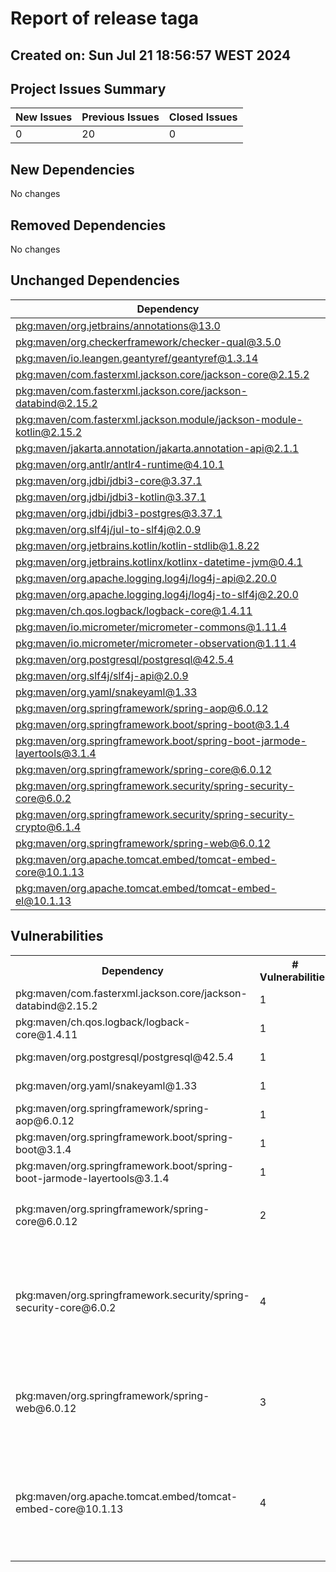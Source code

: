 # Report of release taga

## Created on: Sun Jul 21 18:56:57 WEST 2024

## Project Issues Summary

| New Issues | Previous Issues | Closed Issues |
|-----------|----------------|--------------|
| 0 | 20 | 0 |

## New Dependencies
No changes
## Removed Dependencies
No changes
## Unchanged Dependencies
| Dependency |
|------------|
|[pkg:maven/org.jetbrains/annotations@13.0](https://ossindex.sonatype.org/component/pkg:maven/org.jetbrains/annotations@13.0?utm_source=dependency-check&utm_medium=integration&utm_content=9.0.9)|
|[pkg:maven/org.checkerframework/checker-qual@3.5.0](https://ossindex.sonatype.org/component/pkg:maven/org.checkerframework/checker-qual@3.5.0?utm_source=dependency-check&utm_medium=integration&utm_content=9.0.9)|
|[pkg:maven/io.leangen.geantyref/geantyref@1.3.14](https://ossindex.sonatype.org/component/pkg:maven/io.leangen.geantyref/geantyref@1.3.14?utm_source=dependency-check&utm_medium=integration&utm_content=9.0.9)|
|[pkg:maven/com.fasterxml.jackson.core/jackson-core@2.15.2](https://ossindex.sonatype.org/component/pkg:maven/com.fasterxml.jackson.core/jackson-core@2.15.2?utm_source=dependency-check&utm_medium=integration&utm_content=9.0.9)|
|[pkg:maven/com.fasterxml.jackson.core/jackson-databind@2.15.2](https://ossindex.sonatype.org/component/pkg:maven/com.fasterxml.jackson.core/jackson-databind@2.15.2?utm_source=dependency-check&utm_medium=integration&utm_content=9.0.9)|
|[pkg:maven/com.fasterxml.jackson.module/jackson-module-kotlin@2.15.2](https://ossindex.sonatype.org/component/pkg:maven/com.fasterxml.jackson.module/jackson-module-kotlin@2.15.2?utm_source=dependency-check&utm_medium=integration&utm_content=9.0.9)|
|[pkg:maven/jakarta.annotation/jakarta.annotation-api@2.1.1](https://ossindex.sonatype.org/component/pkg:maven/jakarta.annotation/jakarta.annotation-api@2.1.1?utm_source=dependency-check&utm_medium=integration&utm_content=9.0.9)|
|[pkg:maven/org.antlr/antlr4-runtime@4.10.1](https://ossindex.sonatype.org/component/pkg:maven/org.antlr/antlr4-runtime@4.10.1?utm_source=dependency-check&utm_medium=integration&utm_content=9.0.9)|
|[pkg:maven/org.jdbi/jdbi3-core@3.37.1](https://ossindex.sonatype.org/component/pkg:maven/org.jdbi/jdbi3-core@3.37.1?utm_source=dependency-check&utm_medium=integration&utm_content=9.0.9)|
|[pkg:maven/org.jdbi/jdbi3-kotlin@3.37.1](https://ossindex.sonatype.org/component/pkg:maven/org.jdbi/jdbi3-kotlin@3.37.1?utm_source=dependency-check&utm_medium=integration&utm_content=9.0.9)|
|[pkg:maven/org.jdbi/jdbi3-postgres@3.37.1](https://ossindex.sonatype.org/component/pkg:maven/org.jdbi/jdbi3-postgres@3.37.1?utm_source=dependency-check&utm_medium=integration&utm_content=9.0.9)|
|[pkg:maven/org.slf4j/jul-to-slf4j@2.0.9](https://ossindex.sonatype.org/component/pkg:maven/org.slf4j/jul-to-slf4j@2.0.9?utm_source=dependency-check&utm_medium=integration&utm_content=9.0.9)|
|[pkg:maven/org.jetbrains.kotlin/kotlin-stdlib@1.8.22](https://ossindex.sonatype.org/component/pkg:maven/org.jetbrains.kotlin/kotlin-stdlib@1.8.22?utm_source=dependency-check&utm_medium=integration&utm_content=9.0.9)|
|[pkg:maven/org.jetbrains.kotlinx/kotlinx-datetime-jvm@0.4.1](https://ossindex.sonatype.org/component/pkg:maven/org.jetbrains.kotlinx/kotlinx-datetime-jvm@0.4.1?utm_source=dependency-check&utm_medium=integration&utm_content=9.0.9)|
|[pkg:maven/org.apache.logging.log4j/log4j-api@2.20.0](https://ossindex.sonatype.org/component/pkg:maven/org.apache.logging.log4j/log4j-api@2.20.0?utm_source=dependency-check&utm_medium=integration&utm_content=9.0.9)|
|[pkg:maven/org.apache.logging.log4j/log4j-to-slf4j@2.20.0](https://ossindex.sonatype.org/component/pkg:maven/org.apache.logging.log4j/log4j-to-slf4j@2.20.0?utm_source=dependency-check&utm_medium=integration&utm_content=9.0.9)|
|[pkg:maven/ch.qos.logback/logback-core@1.4.11](https://ossindex.sonatype.org/component/pkg:maven/ch.qos.logback/logback-core@1.4.11?utm_source=dependency-check&utm_medium=integration&utm_content=9.0.9)|
|[pkg:maven/io.micrometer/micrometer-commons@1.11.4](https://ossindex.sonatype.org/component/pkg:maven/io.micrometer/micrometer-commons@1.11.4?utm_source=dependency-check&utm_medium=integration&utm_content=9.0.9)|
|[pkg:maven/io.micrometer/micrometer-observation@1.11.4](https://ossindex.sonatype.org/component/pkg:maven/io.micrometer/micrometer-observation@1.11.4?utm_source=dependency-check&utm_medium=integration&utm_content=9.0.9)|
|[pkg:maven/org.postgresql/postgresql@42.5.4](https://ossindex.sonatype.org/component/pkg:maven/org.postgresql/postgresql@42.5.4?utm_source=dependency-check&utm_medium=integration&utm_content=9.0.9)|
|[pkg:maven/org.slf4j/slf4j-api@2.0.9](https://ossindex.sonatype.org/component/pkg:maven/org.slf4j/slf4j-api@2.0.9?utm_source=dependency-check&utm_medium=integration&utm_content=9.0.9)|
|[pkg:maven/org.yaml/snakeyaml@1.33](https://ossindex.sonatype.org/component/pkg:maven/org.yaml/snakeyaml@1.33?utm_source=dependency-check&utm_medium=integration&utm_content=9.0.9)|
|[pkg:maven/org.springframework/spring-aop@6.0.12](https://ossindex.sonatype.org/component/pkg:maven/org.springframework/spring-aop@6.0.12?utm_source=dependency-check&utm_medium=integration&utm_content=9.0.9)|
|[pkg:maven/org.springframework.boot/spring-boot@3.1.4](https://ossindex.sonatype.org/component/pkg:maven/org.springframework.boot/spring-boot@3.1.4?utm_source=dependency-check&utm_medium=integration&utm_content=9.0.9)|
|[pkg:maven/org.springframework.boot/spring-boot-jarmode-layertools@3.1.4](https://ossindex.sonatype.org/component/pkg:maven/org.springframework.boot/spring-boot-jarmode-layertools@3.1.4?utm_source=dependency-check&utm_medium=integration&utm_content=9.0.9)|
|[pkg:maven/org.springframework/spring-core@6.0.12](https://ossindex.sonatype.org/component/pkg:maven/org.springframework/spring-core@6.0.12?utm_source=dependency-check&utm_medium=integration&utm_content=9.0.9)|
|[pkg:maven/org.springframework.security/spring-security-core@6.0.2](https://ossindex.sonatype.org/component/pkg:maven/org.springframework.security/spring-security-core@6.0.2?utm_source=dependency-check&utm_medium=integration&utm_content=9.0.9)|
|[pkg:maven/org.springframework.security/spring-security-crypto@6.1.4](https://ossindex.sonatype.org/component/pkg:maven/org.springframework.security/spring-security-crypto@6.1.4?utm_source=dependency-check&utm_medium=integration&utm_content=9.0.9)|
|[pkg:maven/org.springframework/spring-web@6.0.12](https://ossindex.sonatype.org/component/pkg:maven/org.springframework/spring-web@6.0.12?utm_source=dependency-check&utm_medium=integration&utm_content=9.0.9)|
|[pkg:maven/org.apache.tomcat.embed/tomcat-embed-core@10.1.13](https://ossindex.sonatype.org/component/pkg:maven/org.apache.tomcat.embed/tomcat-embed-core@10.1.13?utm_source=dependency-check&utm_medium=integration&utm_content=9.0.9)|
|[pkg:maven/org.apache.tomcat.embed/tomcat-embed-el@10.1.13](https://ossindex.sonatype.org/component/pkg:maven/org.apache.tomcat.embed/tomcat-embed-el@10.1.13?utm_source=dependency-check&utm_medium=integration&utm_content=9.0.9)|


## Vulnerabilities

<table>
<tr><th>Dependency</th><th># Vulnerabilities</th><th>Vulnerability</th><th>Severity</th><th>GitHub Issue</th></tr>
<tr><td rowspan="1">pkg:maven/com.fasterxml.jackson.core/jackson-databind@2.15.2</td><td rowspan="1">1</td><td>CVE-2023-35116</td><td>MEDIUM</td><td> <a href="https://github.com/new-shs-test/test1-gradle/issues/1">Issue</a> </td></tr>
<tr><td rowspan="1">pkg:maven/ch.qos.logback/logback-core@1.4.11</td><td rowspan="1">1</td><td>CVE-2023-6378</td><td>HIGH</td><td> <a href="https://github.com/new-shs-test/test1-gradle/issues/2">Issue</a> </td></tr>
<tr><td rowspan="1">pkg:maven/org.postgresql/postgresql@42.5.4</td><td rowspan="1">1</td><td>CVE-2024-1597</td><td>CRITICAL</td><td> <a href="https://github.com/new-shs-test/test1-gradle/issues/3">Issue</a> </td></tr>
<tr><td rowspan="1">pkg:maven/org.yaml/snakeyaml@1.33</td><td rowspan="1">1</td><td>CVE-2022-1471</td><td>CRITICAL</td><td> <a href="https://github.com/new-shs-test/test1-gradle/issues/4">Issue</a> </td></tr>
<tr><td rowspan="1">pkg:maven/org.springframework/spring-aop@6.0.12</td><td rowspan="1">1</td><td>CVE-2023-34053</td><td>HIGH</td><td> <a href="https://github.com/new-shs-test/test1-gradle/issues/5">Issue</a> </td></tr>
<tr><td rowspan="1">pkg:maven/org.springframework.boot/spring-boot@3.1.4</td><td rowspan="1">1</td><td>CVE-2023-34055</td><td>MEDIUM</td><td> <a href="https://github.com/new-shs-test/test1-gradle/issues/6">Issue</a> </td></tr>
<tr><td rowspan="1">pkg:maven/org.springframework.boot/spring-boot-jarmode-layertools@3.1.4</td><td rowspan="1">1</td><td>CVE-2023-34055</td><td>MEDIUM</td><td> <a href="https://github.com/new-shs-test/test1-gradle/issues/6">Issue</a> </td></tr>
<tr><td rowspan="2">pkg:maven/org.springframework/spring-core@6.0.12</td><td rowspan="2">2</td><td>CVE-2023-34053</td><td>HIGH</td><td> <a href="https://github.com/new-shs-test/test1-gradle/issues/5">Issue</a> </td></tr>
<tr><td>CVE-2024-22233</td><td>HIGH</td><td> <a href="https://github.com/new-shs-test/test1-gradle/issues/9">Issue</a> </td></tr>
<tr><td rowspan="4">pkg:maven/org.springframework.security/spring-security-core@6.0.2</td><td rowspan="4">4</td><td>CVE-2023-34034</td><td>CRITICAL</td><td> <a href="https://github.com/new-shs-test/test1-gradle/issues/10">Issue</a> </td></tr>
<tr><td>CVE-2024-22257</td><td>HIGH</td><td> <a href="https://github.com/new-shs-test/test1-gradle/issues/11">Issue</a> </td></tr>
<tr><td>CVE-2023-20862</td><td>MEDIUM</td><td> <a href="https://github.com/new-shs-test/test1-gradle/issues/12">Issue</a> </td></tr>
<tr><td>CVE-2023-34035</td><td>MEDIUM</td><td> <a href="https://github.com/new-shs-test/test1-gradle/issues/13">Issue</a> </td></tr>
<tr><td rowspan="3">pkg:maven/org.springframework/spring-web@6.0.12</td><td rowspan="3">3</td><td>CVE-2024-22243</td><td>HIGH</td><td> <a href="https://github.com/new-shs-test/test1-gradle/issues/14">Issue</a> </td></tr>
<tr><td>CVE-2023-34053</td><td>HIGH</td><td> <a href="https://github.com/new-shs-test/test1-gradle/issues/5">Issue</a> </td></tr>
<tr><td>CVE-2024-22262</td><td>HIGH</td><td> <a href="https://github.com/new-shs-test/test1-gradle/issues/16">Issue</a> </td></tr>
<tr><td rowspan="4">pkg:maven/org.apache.tomcat.embed/tomcat-embed-core@10.1.13</td><td rowspan="4">4</td><td>CVE-2023-44487</td><td>HIGH</td><td> <a href="https://github.com/new-shs-test/test1-gradle/issues/17">Issue</a> </td></tr>
<tr><td>CVE-2023-46589</td><td>HIGH</td><td> <a href="https://github.com/new-shs-test/test1-gradle/issues/18">Issue</a> </td></tr>
<tr><td>CVE-2023-42795</td><td>MEDIUM</td><td> <a href="https://github.com/new-shs-test/test1-gradle/issues/19">Issue</a> </td></tr>
<tr><td>CVE-2023-45648</td><td>MEDIUM</td><td> <a href="https://github.com/new-shs-test/test1-gradle/issues/20">Issue</a> </td></tr>

</table>